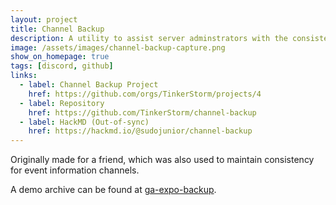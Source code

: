 ```yaml
---
layout: project
title: Channel Backup
description: A utility to assist server adminstrators with the consistency of their information channels.
image: /assets/images/channel-backup-capture.png
show_on_homepage: true
tags: [discord, github]
links:
  - label: Channel Backup Project
    href: https://github.com/orgs/TinkerStorm/projects/4
  - label: Repository
    href: https://github.com/TinkerStorm/channel-backup
  - label: HackMD (Out-of-sync)
    href: https://hackmd.io/@sudojunior/channel-backup
---
```


Originally made for a friend, which was also used to maintain consistency for event information channels.

A demo archive can be found at [ga-expo-backup](https://github.com/sudojunior/ga-expo-backup).